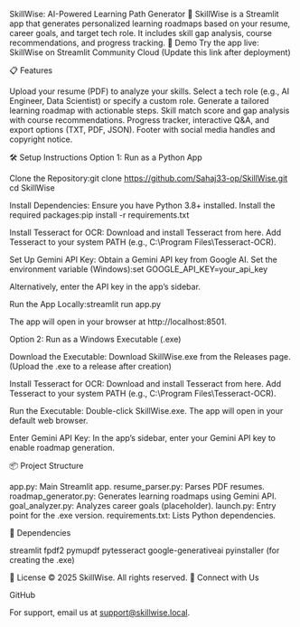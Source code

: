 SkillWise: AI-Powered Learning Path Generator 🧠
SkillWise is a Streamlit app that generates personalized learning roadmaps based on your resume, career goals, and target tech role. It includes skill gap analysis, course recommendations, and progress tracking.
🚀 Demo
Try the app live: SkillWise on Streamlit Community Cloud (Update this link after deployment)

📋 Features

Upload your resume (PDF) to analyze your skills.
Select a tech role (e.g., AI Engineer, Data Scientist) or specify a custom role.
Generate a tailored learning roadmap with actionable steps.
Skill match score and gap analysis with course recommendations.
Progress tracker, interactive Q&A, and export options (TXT, PDF, JSON).
Footer with social media handles and copyright notice.

🛠️ Setup Instructions
Option 1: Run as a Python App

Clone the Repository:git clone https://github.com/Sahaj33-op/SkillWise.git
cd SkillWise


Install Dependencies:
Ensure you have Python 3.8+ installed.
Install the required packages:pip install -r requirements.txt




Install Tesseract for OCR:
Download and install Tesseract from here.
Add Tesseract to your system PATH (e.g., C:\Program Files\Tesseract-OCR).


Set Up Gemini API Key:
Obtain a Gemini API key from Google AI.
Set the environment variable (Windows):set GOOGLE_API_KEY=your_api_key


Alternatively, enter the API key in the app’s sidebar.


Run the App Locally:streamlit run app.py


The app will open in your browser at http://localhost:8501.



Option 2: Run as a Windows Executable (.exe)

Download the Executable:
Download SkillWise.exe from the Releases page. (Upload the .exe to a release after creation)


Install Tesseract for OCR:
Download and install Tesseract from here.
Add Tesseract to your system PATH (e.g., C:\Program Files\Tesseract-OCR).


Run the Executable:
Double-click SkillWise.exe.
The app will open in your default web browser.


Enter Gemini API Key:
In the app’s sidebar, enter your Gemini API key to enable roadmap generation.



📦 Project Structure

app.py: Main Streamlit app.
resume_parser.py: Parses PDF resumes.
roadmap_generator.py: Generates learning roadmaps using Gemini API.
goal_analyzer.py: Analyzes career goals (placeholder).
launch.py: Entry point for the .exe version.
requirements.txt: Lists Python dependencies.

📄 Dependencies

streamlit
fpdf2
pymupdf
pytesseract
google-generativeai
pyinstaller (for creating the .exe)

📜 License
© 2025 SkillWise. All rights reserved.
📱 Connect with Us

GitHub

For support, email us at support@skillwise.local.
